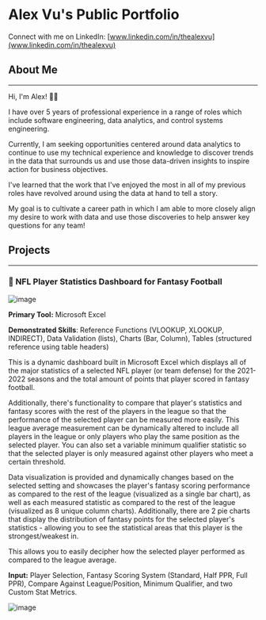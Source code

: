 # Alex Vu's Public Portfolio

Connect with me on LinkedIn: [www.linkedin.com/in/thealexvu](www.linkedin.com/in/thealexvu)

## About Me
***
Hi, I'm Alex! 👋🏻

I have over 5 years of professional experience in a range of roles which include software engineering, data analytics, and control systems engineering.

Currently, I am seeking opportunities centered around data analytics to continue to use my technical experience and knowledge to discover trends in the data that surrounds us and use those data-driven insights to inspire action for business objectives.

I've learned that the work that I've enjoyed the most in all of my previous roles have revolved around using the data at hand to tell a story.

My goal is to cultivate a career path in which I am able to more closely align my desire to work with data and use those discoveries to help answer key questions for any team!

## Projects
***
### 🏈 NFL Player Statistics Dashboard for Fantasy Football

![image](https://github.com/thealexvu/portfolio/assets/12503011/7c18a833-2595-47c5-9ff6-c5dcba6d75f5)

**Primary Tool:** Microsoft Excel

**Demonstrated Skills**: Reference Functions (VLOOKUP, XLOOKUP, INDIRECT), Data Validation (lists), Charts (Bar, Column), Tables (structured reference using table headers)

This is a dynamic dashboard built in Microsoft Excel which displays all of the major statistics of a selected NFL player (or team defense) for the 2021-2022 seasons and the total amount of points that player scored in fantasy football.

Additionally, there's functionality to compare that player's statistics and fantasy scores with the rest of the players in the league so that the performance of the selected player can be measured more easily. This league average measurement can be dynamically altered to include all players in the league or only players who play the same position as the selected player. You can also set a variable minimum qualifier statistic so that the selected player is only measured against other players who meet a certain threshold.

Data visualization is provided and dynamically changes based on the selected setting and showcases the player's fantasy scoring performance as compared to the rest of the league (visualized as a single bar chart), as well as each measured statistic as compared to the rest of the league (visualized as 8 unique column charts). Additionally, there are 2 pie charts that display the distribution of fantasy points for the selected player's statistics - allowing you to see the statistical areas that this player is the strongest/weakest in.

This allows you to easily decipher how the selected player performed as compared to the league average.

**Input:** Player Selection, Fantasy Scoring System (Standard, Half PPR, Full PPR), Compare Against League/Position, Minimum Qualifier, and two Custom Stat Metrics.

![image](https://github.com/thealexvu/portfolio/assets/12503011/33f20dfe-cd42-4dfd-87ae-78af5fb58536)
